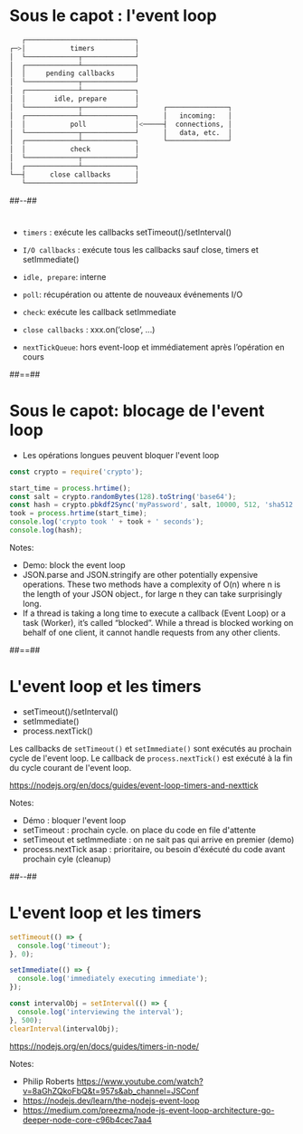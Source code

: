 <!-- .slide: class="two-column max-height with-code" -->
# Sous le capot : l'event loop

  ```bash
     ┌───────────────────────────┐
  ┌─>│           timers          │
  │  └─────────────┬─────────────┘
  │  ┌─────────────┴─────────────┐
  │  │     pending callbacks     │
  │  └─────────────┬─────────────┘
  │  ┌─────────────┴─────────────┐
  │  │       idle, prepare       │
  │  └─────────────┬─────────────┘      ┌───────────────┐
  │  ┌─────────────┴─────────────┐      │   incoming:   │
  │  │           poll            │<─────┤  connections, │
  │  └─────────────┬─────────────┘      │   data, etc.  │
  │  ┌─────────────┴─────────────┐      └───────────────┘
  │  │           check           │
  │  └─────────────┬─────────────┘
  │  ┌─────────────┴─────────────┐
  └──┤      close callbacks      │
     └───────────────────────────┘
  ```
##--##

#

* `timers` : exécute les callbacks setTimeout()/setInterval()
* `I/O callbacks` : exécute tous les callbacks sauf close, timers et setImmediate()
* `idle, prepare`: interne
* `poll`: récupération ou attente de nouveaux événements I/O
* `check`: exécute les callback setImmediate
* `close callbacks` : xxx.on(‘close’, …)

* `nextTickQueue`: hors event-loop et immédiatement après l’opération en cours


##==##
<!-- .slide: class="with-code" -->
# Sous le capot: blocage de l'event loop 

* Les opérations longues peuvent bloquer l'event loop

```javascript
const crypto = require('crypto');

start_time = process.hrtime();
const salt = crypto.randomBytes(128).toString('base64');
const hash = crypto.pbkdf2Sync('myPassword', salt, 10000, 512, 'sha512');
took = process.hrtime(start_time);
console.log('crypto took ' + took + ' seconds');
console.log(hash);
```

Notes:
- Demo: block the event loop
- JSON.parse and JSON.stringify are other potentially expensive operations. These two methods have a complexity of O(n) where n is the length of your JSON object., for large n they can take surprisingly long.
- If a thread is taking a long time to execute a callback (Event Loop) or a task (Worker), it’s called “blocked”. While a thread is blocked working on behalf of one client, it cannot handle requests from any other clients.

##==##
<!-- .slide: class="with-code" -->

# L'event loop et les timers

* setTimeout()/setInterval()
* setImmediate()
* process.nextTick()


Les callbacks de `setTimeout()` et `setImmediate()` sont exécutés au prochain cycle de l'event loop.
Le callback de `process.nextTick()` est exécuté à la fin du cycle courant de l'event loop.


https://nodejs.org/en/docs/guides/event-loop-timers-and-nexttick
<!-- .element: class="credits" -->

Notes:
- Démo : bloquer l'event loop
- setTimeout : prochain cycle. on place du code en file d'attente
- setTimeout et setImmediate : on ne sait pas qui arrive en premier (demo)
- process.nextTick asap : prioritaire, ou besoin d'éxécuté du code avant prochain cyle (cleanup)

##--##
<!-- .slide: class="with-code" -->

# L'event loop et les timers

```javascript
setTimeout(() => {
  console.log('timeout');
}, 0);
```

```javascript
setImmediate(() => {
  console.log('immediately executing immediate');
});
```

```javascript
const intervalObj = setInterval(() => {
  console.log('interviewing the interval');
}, 500);
clearInterval(intervalObj);
```

https://nodejs.org/en/docs/guides/timers-in-node/
<!-- .element: class="credits" -->

Notes:
- Philip Roberts https://www.youtube.com/watch?v=8aGhZQkoFbQ&t=957s&ab_channel=JSConf
- https://nodejs.dev/learn/the-nodejs-event-loop
- https://medium.com/preezma/node-js-event-loop-architecture-go-deeper-node-core-c96b4cec7aa4

